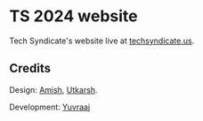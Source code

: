 # TS 2024 website
Tech Syndicate's website live at [techsyndicate.us](https://techsyndicate.us).
## Credits
Design: [Amish](https://www.behance.net/amishmamtani), [Utkarsh](https://dribbble.com/ZapUt).

Development: [Yuvraaj](https://github.com/yuvraajnarula)
